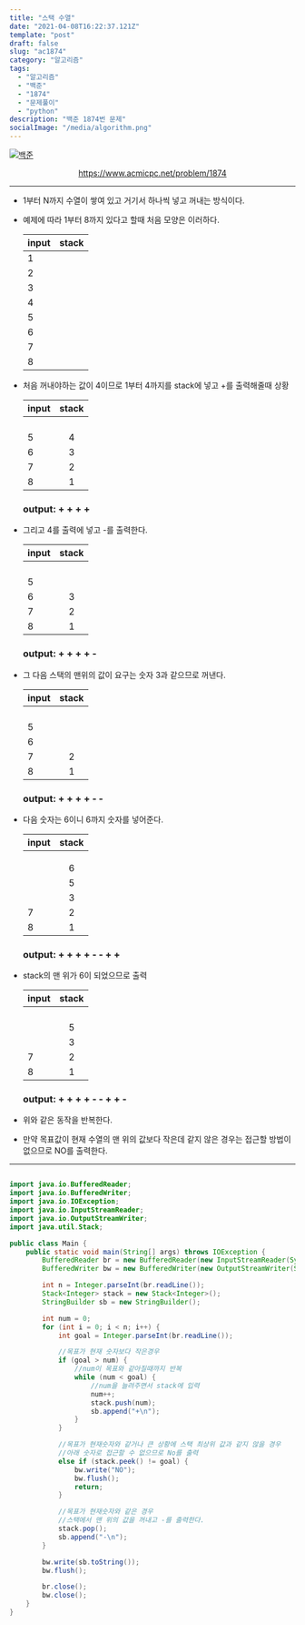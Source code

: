 ```yaml
---
title: "스택 수열"
date: "2021-04-08T16:22:37.121Z"
template: "post"
draft: false
slug: "ac1874"
category: "알고리즘"
tags:
  - "알고리즘"
  - "백준"
  - "1874"
  - "문제풀이"
  - "python"
description: "백준 1874번 문제"
socialImage: "/media/algorithm.png"
---
```


[![백준](https://d2gd6pc034wcta.cloudfront.net/images/logo@2x.png)](https://www.acmicpc.net/problem/1874)
<div style="text-align:center"><a href="https://www.acmicpc.net/problem/1874">https://www.acmicpc.net/problem/1874</a></div>

---

- 1부터 N까지 수열이 쌓여 있고 거기서 하나씩 넣고 꺼내는 방식이다.
- 예제에 따라 1부터 8까지 있다고 할때 처음 모양은 이러하다.

    |input|stack|
    |---|:---:|
    |1||
    |2||
    |3||
    |4||
    |5||
    |6||
    |7||
    |8||

- 처음 꺼내야하는 값이 4이므로 1부터 4까지를 stack에 넣고 +를 출력해줄때 상황

    |input|stack|
    |---|:---:|
    |||
    |||
    |||
    |||
    |5|4|
    |6|3|
    |7|2|
    |8|1|
    
    <h3>output: + + + +</h3>

- 그리고 4를 출력에 넣고 -를 출력한다.

    |input|stack|
    |---|:---:|
    |||
    |||
    |||
    |||
    |5||
    |6|3|
    |7|2|
    |8|1|
    
    <h3>output: + + + + -</h3>

- 그 다음 스택의 맨위의 값이 요구는 숫자 3과 같으므로 꺼낸다.
    
    |input|stack|
    |---|:---:|
    |||
    |||
    |||
    |||
    |5||
    |6||
    |7|2|
    |8|1|
    
    <h3>output: + + + + - -</h3>

- 다음 숫자는 6이니 6까지 숫자를 넣어준다.

    |input|stack|
    |---|:---:|
    |||
    |||
    |||
    ||6|
    ||5|
    ||3|
    |7|2|
    |8|1|
    
    <h3>output: + + + + - - + +</h3>

- stack의 맨 위가 6이 되었으므로 출력

    |input|stack|
    |---|:---:|
    |||
    |||
    |||
    |||
    ||5|
    ||3|
    |7|2|
    |8|1|
    
    <h3>output: + + + + - - + + -</h3>

- 위와 같은 동작을 반복한다.
- 만약 목표값이 현재 수열의 맨 위의 값보다 작은데 같지 않은 경우는 접근할 방법이 없으므로 NO를 출력한다.




---



```java

import java.io.BufferedReader;
import java.io.BufferedWriter;
import java.io.IOException;
import java.io.InputStreamReader;
import java.io.OutputStreamWriter;
import java.util.Stack;

public class Main {
    public static void main(String[] args) throws IOException {
        BufferedReader br = new BufferedReader(new InputStreamReader(System.in));
        BufferedWriter bw = new BufferedWriter(new OutputStreamWriter(System.out));

        int n = Integer.parseInt(br.readLine());
        Stack<Integer> stack = new Stack<Integer>();
        StringBuilder sb = new StringBuilder();

        int num = 0;
        for (int i = 0; i < n; i++) {
            int goal = Integer.parseInt(br.readLine());

            //목표가 현재 숫자보다 작은경우
            if (goal > num) {
                //num이 목표와 같아질때까지 반복
                while (num < goal) {
                    //num을 늘려주면서 stack에 입력
                    num++;
                    stack.push(num);
                    sb.append("+\n");
                }
            }

            //목표가 현재숫자와 같거나 큰 상황에 스택 최상위 값과 같지 않을 경우
            //아래 숫자로 접근할 수 없으므로 No를 출력
            else if (stack.peek() != goal) {
                bw.write("NO");
                bw.flush();
                return;
            }

            //목표가 현재숫자와 같은 경우
            //스택에서 맨 위의 값을 꺼내고 -를 출력한다.
            stack.pop();
            sb.append("-\n");
        }

        bw.write(sb.toString());
        bw.flush();

        br.close();
        bw.close();
    }
}
```
